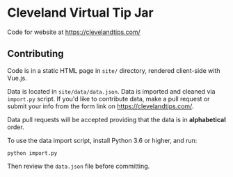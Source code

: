 Cleveland Virtual Tip Jar
=========================

Code for website at https://clevelandtips.com/


Contributing
------------

Code is in a static HTML page in `site/` directory, rendered client-side with
Vue.js.

Data is located in `site/data/data.json`. Data is imported and cleaned via
`import.py` script. If you'd like to contribute data, make a pull request
or submit your info from the form link on https://clevelandtips.com/.

Data pull requests will be accepted providing that the data is in
**alphabetical** order.

To use the data import script, install Python 3.6 or higher, and run:

```
python import.py
```

Then review the `data.json` file before committing.
